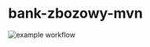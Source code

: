 # bank-zbozowy-mvn

![example workflow](https://github.com/MightyPancake/bank-zbozowy-mvn/actions/workflows/ci.yml/badge.svg)

